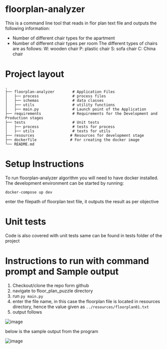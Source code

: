# floorplan-analyzer

This is a command line tool that reads in flor plan text file and outputs the following information:
- Number of different chair types for the apartment
- Number of different chair types per room
The different types of chairs are as follows:
W: wooden chair
P: plastic chair
S: sofa chair
C: China chair


# Project layout
    .
    ├── floorplan-analyzer        # Application Files 
    │   ├── process               # process files
    │   ├── schemas               # data classes
    │   ├── utils                 # utility functions
    │   ├── main.py               # Launch point of the Application
    ├── requirements              # Requirements for the Development and Production stages 
    ├── tests                     # Unit tests
    │   ├── process               # tests for process
    │   ├── utils                 # tests for utils
    ├── resources                # Resources for development stage
    ├── dockerfile               # For creating the docker image    
    └── README.md
    
# Setup Instructions
To run floorplan-analyzer algorithm you will need to have docker installed.
The development environment can be started by running:

`docker-compose up dev`

enter the filepath of floorplan text file, it outputs the result as per objective

# Unit tests
Code is also covered with unit tests same can be found in tests folder of the project

# Instructions to run with command prompt and Sample output
1. Checkout/clone the repo form github
2. navigate to floor_plan_puzzle directory
3. run `py main.py`
4. enter the file name, in this case the floorplan file is located in resources directory, hence the value given as `../resources/floorplan01.txt`
5. output follows

![image](https://user-images.githubusercontent.com/46113594/164204815-f165c159-137f-470d-9ab6-d3581082ccb2.png)

below is the sample output from the program

![image](https://user-images.githubusercontent.com/46113594/163732487-6f6d0eaa-8cf2-45b2-886c-1cccec5b6f1f.png)


